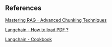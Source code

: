 ## References

[Mastering RAG - Advanced Chunking Techniques](https://www.rungalileo.io/blog/mastering-rag-advanced-chunking-techniques-for-llm-applications#recursive-character-splitter)

[Langchain - How to load PDF ?](https://python.langchain.com/docs/how_to/document_loader_pdf/)

[Langchain - Cookbook](https://github.com/langchain-ai/langchain/tree/master/cookbook)